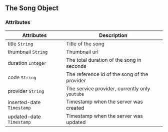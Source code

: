 ## The Song Object

### Attributes

Attributes | Description
--------- | -----------
title <span class="type">```String```</span> | Title of the song
thumbnail <span class="type">```String```</span> | Thumbnail url
duration <span class="type">```Integer```</span> | The total duration of the song in seconds
code <span class="type">```String```</span> | The reference id of the song of the provider
provider <span class="type">```String```</span> | The service provider, currently only ```youtube```
inserted-date <span class="type">```Timestamp```</span> | Timestamp when the server was created
updated-date <span class="type">```Timestamp```</span> | Timestamp when the server was updated
